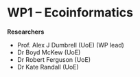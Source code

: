 # WP1 – Ecoinformatics 

**Researchers**
+ Prof. Alex J Dumbrell (UoE) (WP lead)
+ Dr Boyd McKew (UoE) 
+ Dr Robert Ferguson (UoE)  
+ Dr Kate Randall (UoE)
